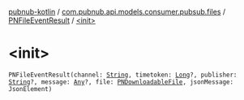 [pubnub-kotlin](../../index.md) / [com.pubnub.api.models.consumer.pubsub.files](../index.md) / [PNFileEventResult](index.md) / [&lt;init&gt;](./-init-.md)

# &lt;init&gt;

`PNFileEventResult(channel: `[`String`](https://kotlinlang.org/api/latest/jvm/stdlib/kotlin/-string/index.html)`, timetoken: `[`Long`](https://kotlinlang.org/api/latest/jvm/stdlib/kotlin/-long/index.html)`?, publisher: `[`String`](https://kotlinlang.org/api/latest/jvm/stdlib/kotlin/-string/index.html)`?, message: `[`Any`](https://kotlinlang.org/api/latest/jvm/stdlib/kotlin/-any/index.html)`?, file: `[`PNDownloadableFile`](../../com.pubnub.api.models.consumer.files/-p-n-downloadable-file/index.md)`, jsonMessage: JsonElement)`